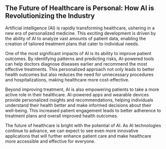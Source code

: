 ## The Future of Healthcare is Personal: How AI is Revolutionizing the Industry

Artificial intelligence (AI) is rapidly transforming healthcare, ushering in a new era of personalized medicine. This exciting development is driven by the ability of AI to analyze vast amounts of patient data, enabling the creation of tailored treatment plans that cater to individual needs. 

One of the most significant impacts of AI is its ability to improve patient outcomes. By identifying patterns and predicting risks, AI-powered tools can help doctors diagnose diseases earlier and recommend the most effective treatments. This personalized approach not only leads to better health outcomes but also reduces the need for unnecessary procedures and hospitalizations, making healthcare more cost-effective. 

Beyond improving treatment, AI is also empowering patients to take a more active role in their healthcare. AI-powered apps and wearable devices provide personalized insights and recommendations, helping individuals understand their health better and make informed decisions about their well-being. This increased patient engagement leads to better adherence to treatment plans and overall improved health outcomes.

The future of healthcare is bright with the potential of AI. As AI technologies continue to advance, we can expect to see even more innovative applications that will further enhance patient care and make healthcare more accessible and effective for everyone.